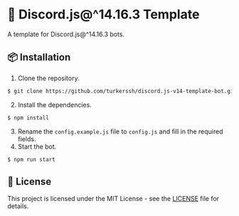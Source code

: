 # 🍃 Discord.js@^14.16.3 Template
A template for Discord.js@^14.16.3 bots.

## 📦 Installation
1. Clone the repository.
```sh
$ git clone https://github.com/turkerssh/discord.js-v14-template-bot.git
```
2. Install the dependencies.
```sh
$ npm install
```
3. Rename the `config.example.js` file to `config.js` and fill in the required fields.
4. Start the bot.
```sh
$ npm run start
```

## 📝 License
This project is licensed under the MIT License - see the [LICENSE](LICENSE) file for details.